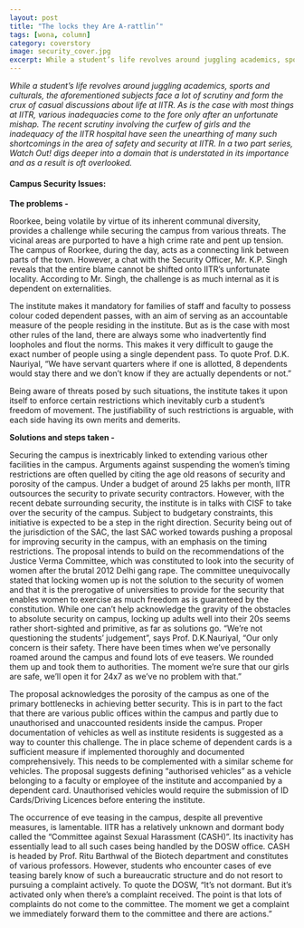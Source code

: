 ```yaml
---
layout: post
title: "The locks they Are A-rattlin’"
tags: [wona, column]
category: coverstory
image: security_cover.jpg
excerpt: While a student’s life revolves around juggling academics, sports and culturals, the aforementioned subjects face a lot of scrutiny and form the crux of casual discussions about life at IITR.
---
```


_While a student’s life revolves around juggling academics, sports and culturals, the aforementioned subjects face a lot of scrutiny and form the crux of casual discussions about life at IITR. As is the case with most things at IITR, various inadequacies come to the fore only after an unfortunate mishap. The recent scrutiny involving the curfew of girls and the inadequacy of the IITR hospital have seen the unearthing of many such shortcomings in the area of safety and security at IITR.  In a two part series, Watch Out! digs deeper into a domain that is understated in its importance and as a result is oft overlooked._

#### <b>Campus Security Issues: </b>

<b>The problems - </b>

Roorkee, being volatile by virtue of its inherent communal diversity, provides a challenge while securing the campus from various threats. The vicinal areas are purported to have a high crime rate and pent up tension. The campus of Roorkee, during the day, acts as a connecting link between parts of the town. However, a chat with the Security Officer, Mr. K.P. Singh reveals that the entire blame cannot be shifted onto IITR’s unfortunate locality. According to Mr. Singh, the challenge is as much internal as it is dependent on externalities.

The institute makes it mandatory for families of staff and faculty to possess colour coded dependent passes, with an aim of serving as an accountable measure of the people residing in the institute. But as is the case with most other rules of the land, there are always some who inadvertently find loopholes and flout the norms. This makes it very difficult to gauge the exact number of people using a single dependent pass. To quote Prof. D.K. Nauriyal, “We have servant quarters where if one is allotted, 8 dependents would stay there and we don’t know if they are actually dependents or not.”

Being aware of threats posed by such situations, the institute takes it upon itself to enforce certain restrictions which inevitably curb a student’s freedom of movement. The justifiability of such restrictions is arguable, with each side having its own merits and demerits.

<b>Solutions and steps taken - </b>

Securing the campus is inextricably linked to extending various other facilities in the campus. Arguments against suspending the women’s timing restrictions are often quelled by citing the age old reasons of security and porosity of the campus. Under a budget of around 25 lakhs per month, IITR outsources the security to private security contractors. However, with the recent debate surrounding security, the institute is in talks with CISF to take over the security of the campus. Subject to budgetary constraints, this initiative is expected to be a step in the right direction.
Security being out of the jurisdiction of the SAC, the last SAC worked towards pushing a proposal for improving security in the campus, with an emphasis on the timing restrictions. The proposal intends to build on the recommendations of the Justice Verma Committee, which was constituted to look into the security of women after the brutal 2012 Delhi gang rape. The committee unequivocally stated that locking women up is not the solution to the security of women and that it is the prerogative of universities to provide for the security that enables women to exercise as much freedom as is guaranteed by the constitution. While one can’t help acknowledge the gravity of the obstacles to absolute security on campus, locking up adults well into their 20s seems rather short-sighted and primitive, as far as solutions go. “We’re not questioning the students’ judgement”, says Prof. D.K.Nauriyal, “Our only concern is their safety. There have been times when we’ve personally roamed around the campus and found lots of eve teasers. We rounded them up and took them to authorities. The moment we’re sure that our girls are safe, we’ll open it for 24x7 as we’ve no problem with that.”

The proposal acknowledges the porosity of the campus as one of the primary bottlenecks in achieving better security. This is in part to the fact that there are various public offices within the campus and partly due to unauthorised and unaccounted residents inside the campus. Proper documentation of vehicles as well as institute residents is suggested as a way to counter this challenge. The in place scheme of dependent cards is a sufficient measure if implemented thoroughly and documented comprehensively. This needs to be complemented with a similar scheme for vehicles. The proposal suggests defining “authorised vehicles” as a vehicle belonging to a faculty or employee of the institute and accompanied by a dependent card. Unauthorised vehicles would require the submission of ID Cards/Driving Licences before entering the institute.

The occurrence of eve teasing in the campus, despite all preventive measures, is lamentable. IITR has a relatively unknown and dormant body called the “Committee against Sexual Harassment (CASH)”. Its inactivity has essentially lead to all such cases being handled by the DOSW office. CASH is headed by Prof. Ritu Barthwal of the Biotech department and constitutes of various professors. However, students who encounter cases of eve teasing barely know of such a bureaucratic structure and do not resort to pursuing a complaint actively.  To quote the DOSW, “It’s not dormant. But it’s activated only when there’s a complaint received. The point is that lots of complaints do not come to the committee. The moment we get a complaint we immediately forward them to the committee and there are actions.”
